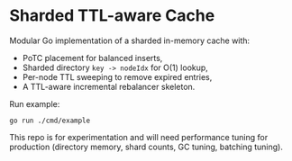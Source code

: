 # Sharded TTL-aware Cache

Modular Go implementation of a sharded in-memory cache with:
- PoTC placement for balanced inserts,
- Sharded directory `key -> nodeIdx` for O(1) lookup,
- Per-node TTL sweeping to remove expired entries,
- A TTL-aware incremental rebalancer skeleton.

Run example:
```
go run ./cmd/example
```

This repo is for experimentation and will need performance tuning for production (directory memory, shard counts, GC tuning, batching tuning).
